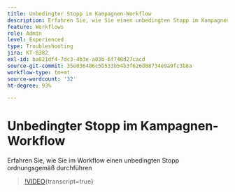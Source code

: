 ```yaml
---
title: Unbedingter Stopp im Kampagnen-Workflow
description: Erfahren Sie, wie Sie einen unbedingten Stopp im Kampagnen-Workflow durchführen.
feature: Workflows
role: Admin
level: Experienced
type: Troubleshooting
jira: KT-8382
exl-id: ba021df4-7dc3-4b3e-a03b-6f748d27cacd
source-git-commit: 35e036486c5b533b54b3f626d88734e9a9fc3b8a
workflow-type: tm+mt
source-wordcount: '32'
ht-degree: 93%

---
```


# Unbedingter Stopp im Kampagnen-Workflow

Erfahren Sie, wie Sie im Workflow einen unbedingten Stopp ordnungsgemäß durchführen

>[!VIDEO](https://video.tv.adobe.com/v/335887?quality=12&learn=on){transcript=true}
